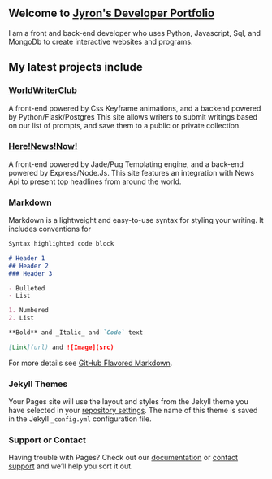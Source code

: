 ## Welcome to [Jyron's Developer Portfolio](jyron.github.io/Portfolio)

I am a front and back-end developer who uses Python, Javascript, Sql, and MongoDb to create interactive websites and programs.

## My latest projects include

### [WorldWriterClub](http://www.worldwritersclub.com/)
A front-end powered by Css Keyframe animations, and a backend powered by Python/Flask/Postgres
This site allows writers to submit writings based on our list of prompts, and save them to a public or private collection.

### [Here!News!Now!](https://herenewsnow.herokuapp.com/)
A front-end powered by Jade/Pug Templating engine, and a back-end powered by Express/Node.Js.
This site features an integration with News Api to present top headlines from around the world.  


### Markdown

Markdown is a lightweight and easy-to-use syntax for styling your writing. It includes conventions for

```markdown
Syntax highlighted code block

# Header 1
## Header 2
### Header 3

- Bulleted
- List

1. Numbered
2. List

**Bold** and _Italic_ and `Code` text

[Link](url) and ![Image](src)
```

For more details see [GitHub Flavored Markdown](https://guides.github.com/features/mastering-markdown/).

### Jekyll Themes

Your Pages site will use the layout and styles from the Jekyll theme you have selected in your [repository settings](https://github.com/jyron/portfolio/settings). The name of this theme is saved in the Jekyll `_config.yml` configuration file.

### Support or Contact

Having trouble with Pages? Check out our [documentation](https://help.github.com/categories/github-pages-basics/) or [contact support](https://github.com/contact) and we’ll help you sort it out.
